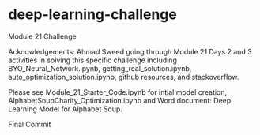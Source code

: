 # deep-learning-challenge
Module 21 Challenge

Acknowledgements: Ahmad Sweed going through Module 21 Days 2 and 3 activities in solving this specific challenge including BYO_Neural_Network.ipynb, getting_real_solution.ipynb, auto_optimization_solution.ipynb, github resources, and stackoverflow.

Please see Module_21_Starter_Code.ipynb for intial model creation, AlphabetSoupCharity_Optimization.ipynb and Word document: Deep Learning Model for Alphabet Soup.

Final Commit
